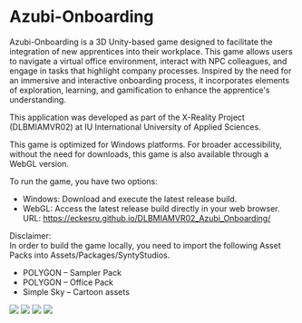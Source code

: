 # Azubi-Onboarding
 
Azubi-Onboarding is a 3D Unity-based game designed to facilitate the integration of new apprentices into their workplace. This game allows users to navigate a virtual office environment, interact with NPC colleagues, and engage in tasks that highlight company processes. Inspired by the need for an immersive and interactive onboarding process, it incorporates elements of exploration, learning, and gamification to enhance the apprentice's understanding.  

This application was developed as part of the X-Reality Project (DLBMIAMVR02) at IU International University of Applied Sciences.

This game is optimized for Windows platforms. For broader accessibility, without the need for downloads, this game is also available through a WebGL version.  

To run the game, you have two options:  

- Windows: Download and execute the latest release build.  
- WebGL: Access the latest release build directly in your web browser.  
URL: https://eckesru.github.io/DLBMIAMVR02_Azubi_Onboarding/

Disclaimer:  
In order to build the game locally, you need to import the following Asset Packs into Assets/Packages/SyntyStudios.
- POLYGON – Sampler Pack
- POLYGON – Office Pack
- Simple Sky – Cartoon assets

![](https://github.com/eckesru/Azubi_Onboarding/assets/38622979/9de35a26-74dc-4d77-be97-d8188c830c36)
![](https://github.com/eckesru/Azubi_Onboarding/assets/38622979/6a7631c9-42d1-44ce-aca3-739006f8053c)
![](https://github.com/eckesru/Azubi_Onboarding/assets/38622979/0c836137-93ed-42eb-aeac-a3c555df1ff7)
![](https://github.com/eckesru/Azubi_Onboarding/assets/38622979/cde7c7ed-8ec8-49da-9f65-fa9707871b59)
